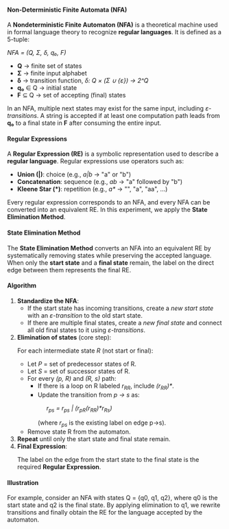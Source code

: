 

<h4>Non-Deterministic Finite Automata (NFA)</h4>
<p>
A <strong>Nondeterministic Finite Automaton (NFA)</strong> is a theoretical machine used in 
formal language theory to recognize <strong>regular languages</strong>. 
It is defined as a 5-tuple:
</p>
<p><em>NFA = (Q, Σ, δ, q₀, F)</em></p>
<ul>
  <li><strong>Q</strong> → finite set of states</li>
  <li><strong>Σ</strong> → finite input alphabet</li>
  <li><strong>δ</strong> → transition function, <em>δ: Q × (Σ ∪ {ε}) → 2^Q</em></li>
  <li><strong>q₀</strong> ∈ Q → initial state</li>
  <li><strong>F</strong> ⊆ Q → set of accepting (final) states</li>
</ul>
<p>
In an NFA, multiple next states may exist for the same input, including 
<em>ε-transitions</em>. A string is accepted if at least one computation 
path leads from <strong>q₀</strong> to a final state in <strong>F</strong> after consuming the entire input.
</p>

<h4>Regular Expressions</h4>
<p>
A <strong>Regular Expression (RE)</strong> is a symbolic representation used to 
describe a <strong>regular language</strong>. Regular expressions use operators such as:
</p>
<ul>
  <li><strong>Union (|)</strong>: choice (e.g., <em>a|b</em> → "a" or "b")</li>
  <li><strong>Concatenation</strong>: sequence (e.g., <em>ab</em> → "a" followed by "b")</li>
  <li><strong>Kleene Star (*)</strong>: repetition (e.g., <em>a*</em> → "", "a", "aa", …)</li>
</ul>
<p>
Every regular expression corresponds to an NFA, and every NFA can be converted into 
an equivalent RE. In this experiment, we apply the <strong>State Elimination Method</strong>.
</p>

<h4>State Elimination Method</h4>
<p>
The <strong>State Elimination Method</strong> converts an NFA into an equivalent 
RE by systematically removing states while preserving the accepted language. 
When only the <strong>start state</strong> and a 
<strong>final state</strong> remain, the label on the direct edge between them 
represents the final RE.
</p>

<h4>Algorithm</h4>
<ol>
  <li><strong>Standardize the NFA</strong>:
    <ul>
      <li>If the start state has incoming transitions, create a <em>new start state</em> 
          with an <em>ε-transition</em> to the old start state.</li>
      <li>If there are multiple final states, create a <em>new final state</em> and connect 
          all old final states to it using <em>ε-transitions</em>.</li>
    </ul>
  </li>

  <li><strong>Elimination of states</strong> (core step):
    <p>For each intermediate state <em>R</em> (not start or final):</p>
    <ul>
      <li>Let <em>P</em> = set of predecessor states of R.</li>
      <li>Let <em>S</em> = set of successor states of R.</li>
      <li>For every <em>(p, R)</em> and <em>(R, s)</em> path:
        <ul>
          <li>If there is a loop on R labeled <em>r<sub>RR</sub></em>, include <em>(r<sub>RR</sub>)*</em>.</li>
          <li>Update the transition from <em>p → s</em> as:
            <p style="margin-left:20px;"><em>
              r<sub>ps</sub> = r<sub>ps</sub> | (r<sub>pR</sub>(r<sub>RR</sub>)*r<sub>Rs</sub>)
            </em></p>
            (where <em>r<sub>ps</sub></em> is the existing label on edge p→s).
          </li>
        </ul>
      </li>
      <li>Remove state R from the automaton.</li>
    </ul>
  </li>

  <li><strong>Repeat</strong> until only the start state and final state remain.</li>

  <li><strong>Final Expression</strong>:
    <p>
    The label on the edge from the start state to the final state is the required 
    <strong>Regular Expression</strong>.
    </p>
  </li>
</ol>

<h4>Illustration</h4>
<p>
For example, consider an NFA with states Q = {q0, q1, q2}, where q0 is the start 
state and q2 is the final state. By applying elimination to q1, we rewrite transitions and finally 
obtain the RE for the language accepted by the automaton.
</p>
